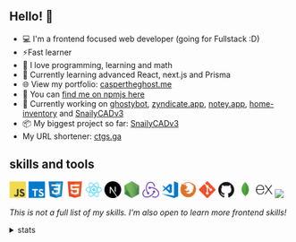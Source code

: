 

## Hello! 👋

- 💻 I'm a frontend focused web developer (going for Fullstack :D)
- ⚡️Fast learner
- 🤟 I love programming, learning and math
- 🌱 Currently learning advanced React, next.js and Prisma
- 🌐 View my portfolio: [caspertheghost.me](https://caspertheghost.me/)
- 🔴 You can [find me on npmjs here](https://npmjs.com/~casper124578)
- 💪 Currently working on [ghostybot](https://github.com/Dev-CasperTheGhost/ghostybot), [zyndicate.app](https://zyndicate.app), [notey.app](https://notey.caspertheghost.me), [home-inventory](https://github.com/Dev-CasperTheGhost/home-inventory) and [SnailyCADv3](https://github.com/Dev-CasperTheGhost/snaily-cadv3)
- 📦 My biggest project so far: [SnailyCADv3](https://github.com/Dev-CasperTheGhost/snaily-cadv3)
- My URL shortener: [ctgs.ga](https://www.ctgs.ga)

## skills and tools

<code><img height="30" src="https://raw.githubusercontent.com/devicons/devicon/master/icons/javascript/javascript-original.svg"></code>
<code><img height="30" src="https://raw.githubusercontent.com/devicons/devicon/master/icons/typescript/typescript-original.svg"></code>
<code><img height="30" src="https://raw.githubusercontent.com/devicons/devicon/master/icons/css3/css3-original.svg"></code>
<code><img height="30" src="https://raw.githubusercontent.com/devicons/devicon/master/icons/html5/html5-original.svg"></code>
<code><img height="30" src="https://raw.githubusercontent.com/devicons/devicon/master/icons/react/react-original.svg"></code>
<code><img height="30" src="https://raw.githubusercontent.com/devicons/devicon/daca2d1577e9ba62674a864f232320f03f0b6d5d/icons/nextjs/nextjs-original.svg"></code>
<code><img height="30" src="https://raw.githubusercontent.com/github/explore/80688e429a7d4ef2fca1e82350fe8e3517d3494d/topics/nodejs/nodejs.png"></code>
<code><img height="30" src="https://raw.githubusercontent.com/devicons/devicon/master/icons/redux/redux-original.svg"></code>
<code><img height="30" src="https://raw.githubusercontent.com/github/explore/80688e429a7d4ef2fca1e82350fe8e3517d3494d/topics/visual-studio-code/visual-studio-code.png"></code>
<code><img height="30" src="https://raw.githubusercontent.com/devicons/devicon/master/icons/firefox/firefox-plain.svg"></code>
<code><img height="30" src="https://raw.githubusercontent.com/devicons/devicon/master/icons/git/git-plain.svg"></code>
<code><img height="30" src="https://github.com/devicons/devicon/blob/master/icons/github/github-original.svg"></code>
<code><img height="30" src="https://github.com/devicons/devicon/blob/master/icons/mongodb/mongodb-original.svg"></code>
<code><img height="30" src="https://github.com/devicons/devicon/blob/master/icons/express/express-original.svg"></code>
<code><img height="30" src="./images/do_logo.svg"></code>

_This is not a full list of my skills. I'm also open to learn more frontend skills!_

<details>
  <summary>stats</summary>
  
  
  ![stats](https://github-readme-stats-drab-iota-53.vercel.app/api?username=Dev-CasperTheGhost&bg_color=00000000&include_all_commits=true&count_private=true&show_icons=true&hide_rank=false&icon_color=6381AF&text_color=f2f2f2&hide_title=true&disable_animations=true)
  
  ![langs](https://github-readme-stats-drab-iota-53.vercel.app/api/top-langs?username=Dev-CasperTheGhost&theme=dark&include_all_commits=true&count_private=true&layout=compact&bg_color=00000000)
  
  _(Wakatime stats of all time)_
  
  [![wakatime](https://github-readme-stats-drab-iota-53.vercel.app/api/wakatime?username=devcaspertheghost&layout=compact&theme=dark&langs_count=5&bg_color=00000000)](https://wakatime.com/@devcaspertheghost)
  
 </details>

